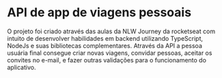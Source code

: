 # API de app de viagens pessoais 

O projeto foi criado através das aulas da NLW Journey da rocketseat com intuito de desenvolver habilidades em backend utilizando TypeScript, NodeJs e suas bibliotecas complementares.
Através da API a pessoa usuária final consegue criar novas viagens, convidar pessoas, aceitar os convites no e-mail, e fazer outras validações para o funcionamento do aplicativo. 
